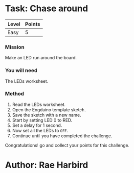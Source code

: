 
# Task: Chase around
| Level| Points |
| -- | -- |
| Easy | 5 |

### Mission

Make an LED run around the board. 

### You will need
The LEDs worksheet.

### Method
1. Read the LEDs worksheet.
2. Open the Engduino template sketch.
2. Save the sketch with a new name.
3. Start by setting LED 0 to RED.
4. Set a delay for 1 second.
4. Now set all the LEDs to ```OFF```.
5. Continue until you have completed the challenge.


Congratulations! go and collect your points for this challenge.


# Author: Rae Harbird